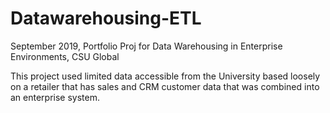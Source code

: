 # Datawarehousing-ETL
September 2019, Portfolio Proj for Data Warehousing in Enterprise Environments, CSU Global

This project used limited data accessible from the University based loosely on a retailer that has sales and CRM customer data that was combined into an enterprise system.
